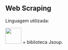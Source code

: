 <h2> Web Scraping </h2>
<p>Linguagem utilizada:</p>
<div style="display inline">
<a><img width='50' height='50' src="https://cdn.jsdelivr.net/gh/devicons/devicon@latest/icons/java/java-original.svg" /></a>
+ biblioteca Jsoup.
</div>
